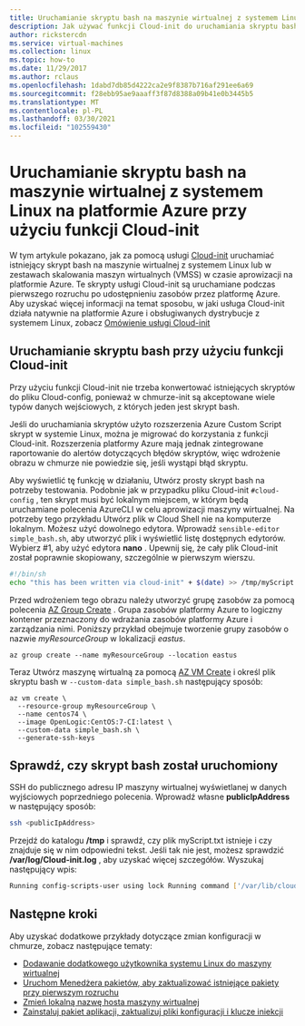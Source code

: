 ```yaml
---
title: Uruchamianie skryptu bash na maszynie wirtualnej z systemem Linux na platformie Azure przy użyciu funkcji Cloud-init
description: Jak używać funkcji Cloud-init do uruchamiania skryptu bash na maszynie wirtualnej z systemem Linux podczas tworzenia przy użyciu interfejsu wiersza polecenia platformy Azure
author: rickstercdn
ms.service: virtual-machines
ms.collection: linux
ms.topic: how-to
ms.date: 11/29/2017
ms.author: rclaus
ms.openlocfilehash: 1dabd7db85d4222ca2e9f8387b716af291ee6a69
ms.sourcegitcommit: f28ebb95ae9aaaff3f87d8388a09b41e0b3445b5
ms.translationtype: MT
ms.contentlocale: pl-PL
ms.lasthandoff: 03/30/2021
ms.locfileid: "102559430"
---
```

# <a name="use-cloud-init-to-run-a-bash-script-in-a-linux-vm-in-azure"></a>Uruchamianie skryptu bash na maszynie wirtualnej z systemem Linux na platformie Azure przy użyciu funkcji Cloud-init
W tym artykule pokazano, jak za pomocą usługi [Cloud-init](https://cloudinit.readthedocs.io) uruchamiać istniejący skrypt bash na maszynie wirtualnej z systemem Linux lub w zestawach skalowania maszyn wirtualnych (VMSS) w czasie aprowizacji na platformie Azure. Te skrypty usługi Cloud-init są uruchamiane podczas pierwszego rozruchu po udostępnieniu zasobów przez platformę Azure. Aby uzyskać więcej informacji na temat sposobu, w jaki usługa Cloud-init działa natywnie na platformie Azure i obsługiwanych dystrybucje z systemem Linux, zobacz [Omówienie usługi Cloud-init](using-cloud-init.md)

## <a name="run-a-bash-script-with-cloud-init"></a>Uruchamianie skryptu bash przy użyciu funkcji Cloud-init
Przy użyciu funkcji Cloud-init nie trzeba konwertować istniejących skryptów do pliku Cloud-config, ponieważ w chmurze-init są akceptowane wiele typów danych wejściowych, z których jeden jest skrypt bash.

Jeśli do uruchamiania skryptów użyto rozszerzenia Azure Custom Script skrypt w systemie Linux, można je migrować do korzystania z funkcji Cloud-init. Rozszerzenia platformy Azure mają jednak zintegrowane raportowanie do alertów dotyczących błędów skryptów, więc wdrożenie obrazu w chmurze nie powiedzie się, jeśli wystąpi błąd skryptu.

Aby wyświetlić tę funkcję w działaniu, Utwórz prosty skrypt bash na potrzeby testowania. Podobnie jak w przypadku pliku Cloud-init `#cloud-config` , ten skrypt musi być lokalnym miejscem, w którym będą uruchamiane polecenia AzureCLI w celu aprowizacji maszyny wirtualnej.  Na potrzeby tego przykładu Utwórz plik w Cloud Shell nie na komputerze lokalnym. Możesz użyć dowolnego edytora. Wprowadź `sensible-editor simple_bash.sh`, aby utworzyć plik i wyświetlić listę dostępnych edytorów. Wybierz #1, aby użyć edytora **nano** . Upewnij się, że cały plik Cloud-init został poprawnie skopiowany, szczególnie w pierwszym wierszu.  

```bash
#!/bin/sh
echo "this has been written via cloud-init" + $(date) >> /tmp/myScript.txt
```

Przed wdrożeniem tego obrazu należy utworzyć grupę zasobów za pomocą polecenia [AZ Group Create](/cli/azure/group) . Grupa zasobów platformy Azure to logiczny kontener przeznaczony do wdrażania zasobów platformy Azure i zarządzania nimi. Poniższy przykład obejmuje tworzenie grupy zasobów o nazwie *myResourceGroup* w lokalizacji *eastus*.

```azurecli-interactive 
az group create --name myResourceGroup --location eastus
```

Teraz Utwórz maszynę wirtualną za pomocą [AZ VM Create](/cli/azure/vm) i określ plik skryptu bash w `--custom-data simple_bash.sh` następujący sposób:

```azurecli-interactive 
az vm create \
  --resource-group myResourceGroup \
  --name centos74 \
  --image OpenLogic:CentOS:7-CI:latest \
  --custom-data simple_bash.sh \
  --generate-ssh-keys 
```
## <a name="verify-bash-script-has-run"></a>Sprawdź, czy skrypt bash został uruchomiony
SSH do publicznego adresu IP maszyny wirtualnej wyświetlanej w danych wyjściowych poprzedniego polecenia. Wprowadź własne **publicIpAddress** w następujący sposób:

```bash
ssh <publicIpAddress>
```

Przejdź do katalogu **/tmp** i sprawdź, czy plik myScript.txt istnieje i czy znajduje się w nim odpowiedni tekst.  Jeśli tak nie jest, możesz sprawdzić **/var/log/Cloud-init.log** , aby uzyskać więcej szczegółów.  Wyszukaj następujący wpis:

```bash
Running config-scripts-user using lock Running command ['/var/lib/cloud/instance/scripts/part-001']
```

## <a name="next-steps"></a>Następne kroki
Aby uzyskać dodatkowe przykłady dotyczące zmian konfiguracji w chmurze, zobacz następujące tematy:
 
- [Dodawanie dodatkowego użytkownika systemu Linux do maszyny wirtualnej](cloudinit-add-user.md)
- [Uruchom Menedżera pakietów, aby zaktualizować istniejące pakiety przy pierwszym rozruchu](cloudinit-update-vm.md)
- [Zmień lokalną nazwę hosta maszyny wirtualnej](cloudinit-update-vm-hostname.md) 
- [Zainstaluj pakiet aplikacji, zaktualizuj pliki konfiguracji i klucze iniekcji](tutorial-automate-vm-deployment.md)
